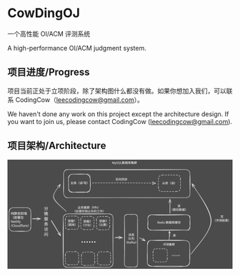 # CowDingOJ

一个高性能 OI/ACM 评测系统

A high-performance OI/ACM judgment system.

## 项目进度/Progress

项目当前正处于立项阶段，除了架构图什么都没有做。如果你想加入我们，可以联系 CodingCow（<leecodingcow@gmail.com>）。

We haven't done any work on this project except the architecture design. If you want to join us, please contact CodingCow (<leecodingcow@gmail.com>).

## 项目架构/Architecture

![Architecture](./arch.svg)
